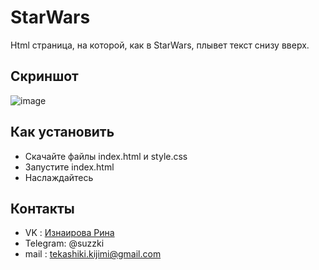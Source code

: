# StarWars
Html страница, на которой, как в StarWars, плывет текст снизу вверх.
## Скриншот
![image](https://github.com/Sazzukki/StarWars/assets/133952979/21b348f5-5ae3-4c04-b409-a25a7f6c3604)

## Как установить
- Скачайте файлы index.html и style.css
- Запустите index.html
- Наслаждайтесь
## Контакты
- VK : [Изнаирова Рина](https://vk.com/sadzzuki)
- Telegram: @suzzki
- mail : tekashiki.kijimi@gmail.com
